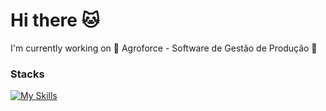 # Hi there 🐱

I'm currently working on 🌱 Agroforce - Software de Gestão de Produção 🌱

### Stacks

[![My Skills](https://skillicons.dev/icons?i=php,go,c,js,vuejs,svelte)](https://github.com/lockade)
<!--
**lockade/lockade** is a ✨ _special_ ✨ repository because its `README.md` (this file) appears on your GitHub profile.

Here are some ideas to get you started:

- 🔭 I’m currently working on ...
- 🌱 I’m currently learning ...
- 👯 I’m looking to collaborate on ...
- 🤔 I’m looking for help with ...
- 💬 Ask me about ...
- 📫 How to reach me: ...
- 😄 Pronouns: ...
- ⚡ Fun fact: ...
-->
